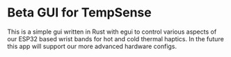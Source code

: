 # Beta GUI for TempSense

This is a simple gui written in Rust with egui to control various aspects of our ESP32 based wrist bands for hot and cold thermal haptics.
In the future this app will support our more advanced hardware configs.
